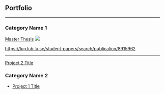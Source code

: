 ## Portfolio

---

### Category Name 1 

[Master Thesis](/sample_page)
<img src="manifold_single_transparent.png?raw=true"/>

https://lup.lub.lu.se/student-papers/search/publication/8915962

---
[Project 2 Title](/pdf/sample_presentation.pdf)

### Category Name 2

- [Project 1 Title](http://example.com/)
